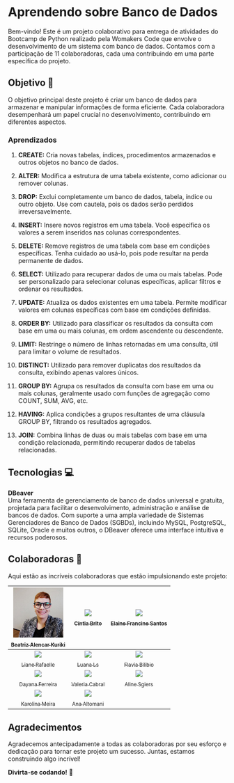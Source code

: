 # Aprendendo sobre Banco de Dados

Bem-vindo! Este é um projeto colaborativo para entrega de atividades do Bootcamp de Python realizado pela Womakers Code que envolve o desenvolvimento de um sistema com banco de dados. Contamos com a participação de 11 colaboradoras, cada uma contribuindo em uma parte específica do projeto.

## Objetivo 🎯

O objetivo principal deste projeto é criar um banco de dados para armazenar e manipular informações de forma eficiente. Cada colaboradora desempenhará um papel crucial no desenvolvimento, contribuindo em diferentes aspectos.

### Aprendizados

1. **CREATE:** Cria novas tabelas, índices, procedimentos armazenados e outros objetos no banco de dados.

2. **ALTER:** Modifica a estrutura de uma tabela existente, como adicionar ou remover colunas.

3. **DROP:** Exclui completamente um banco de dados, tabela, índice ou outro objeto. Use com cautela, pois os dados serão perdidos irreversavelmente.

4. **INSERT:** Insere novos registros em uma tabela. Você especifica os valores a serem inseridos nas colunas correspondentes.

5. **DELETE:** Remove registros de uma tabela com base em condições específicas. Tenha cuidado ao usá-lo, pois pode resultar na perda permanente de dados.

6. **SELECT:** Utilizado para recuperar dados de uma ou mais tabelas. Pode ser personalizado para selecionar colunas específicas, aplicar filtros e ordenar os resultados.

7. **UPDATE:** Atualiza os dados existentes em uma tabela. Permite modificar valores em colunas específicas com base em condições definidas.

8. **ORDER BY:** Utilizado para classificar os resultados da consulta com base em uma ou mais colunas, em ordem ascendente ou descendente.

9. **LIMIT:** Restringe o número de linhas retornadas em uma consulta, útil para limitar o volume de resultados.

10. **DISTINCT:** Utilizado para remover duplicatas dos resultados da consulta, exibindo apenas valores únicos.

11. **GROUP BY:** Agrupa os resultados da consulta com base em uma ou mais colunas, geralmente usado com funções de agregação como COUNT, SUM, AVG, etc.

12. **HAVING:** Aplica condições a grupos resultantes de uma cláusula GROUP BY, filtrando os resultados agregados.

13. **JOIN:** Combina linhas de duas ou mais tabelas com base em uma condição relacionada, permitindo recuperar dados de tabelas relacionadas.

## Tecnologias 💻

**DBeaver**
<br>
Uma ferramenta de gerenciamento de banco de dados universal e gratuita, projetada para facilitar o desenvolvimento, administração e análise de bancos de dados. Com suporte a uma ampla variedade de Sistemas Gerenciadores de Banco de Dados (SGBDs), incluindo MySQL, PostgreSQL, SQLite, Oracle e muitos outros, o DBeaver oferece uma interface intuitiva e recursos poderosos.

## Colaboradoras 🚀

Aqui estão as incríveis colaboradoras que estão impulsionando este projeto:

| [<img loading="lazy" src="https://github.com/BeatrizKuriki/SistemaEnvioDeEmail/blob/main/assets/beatrizdev.jpg" width=115><br><sub>Beatriz Alencar Kuriki</sub>](https://github.com/BeatrizKuriki) |  [<img loading="lazy" src="https://avatars.githubusercontent.com/u/134309478?v=4" width=115><br><sub>Cíntia Brito</sub>](https://github.com/CinBrito) |  [<img loading="lazy" src="https://avatars.githubusercontent.com/u/116613646?v=4" width=115><br><sub>Elaine Francine Santos</sub>](https://github.com/Laineflss)  |
| :---: | :---: | :---: |
| [<img loading="lazy" src="https://avatars.githubusercontent.com/u/141535641?v=4" width=115><br><sub>Liane Rafaelle</sub>](https://github.com/lianerafaelle) |  [<img loading="lazy" src="https://avatars.githubusercontent.com/u/142627563?v=4" width=115><br><sub>Luana Ls</sub>](https://github.com/luana-ls) |  [<img loading="lazy" src="https://avatars.githubusercontent.com/u/141366732?v=4" width=115><br><sub>Flavia Bilibio</sub>](https://github.com/flavia-bilibio)  |
| [<img loading="lazy" src="https://avatars.githubusercontent.com/u/53124488?v=4" width=115><br><sub>Dayana Ferreira</sub>](https://github.com/Dayanaferrer) |  [<img loading="lazy" src="https://avatars.githubusercontent.com/u/109596998?v=4" width=115><br><sub>Valeria Cabral</sub>](https://github.com/valeriacabral) |  [<img loading="lazy" src="https://avatars.githubusercontent.com/u/119159053?v=4" width=115><br><sub>Aline Sgiers</sub>](https://github.com/asgiers) |
[<img loading="lazy" src="https://avatars.githubusercontent.com/u/74688759?v=4" width=115><br><sub>Karolina Meira</sub>](https://github.com/KNMeira) |  [<img loading="lazy" src="https://avatars.githubusercontent.com/u/152566143?v=4" width=115><br><sub>Ana Altomani</sub>](https://github.com/Ana-Altomani) |

## Agradecimentos

Agradecemos antecipadamente a todas as colaboradoras por seu esforço e dedicação para tornar este projeto um sucesso. Juntas, estamos construindo algo incrível!

**Divirta-se codando!** 🚀

